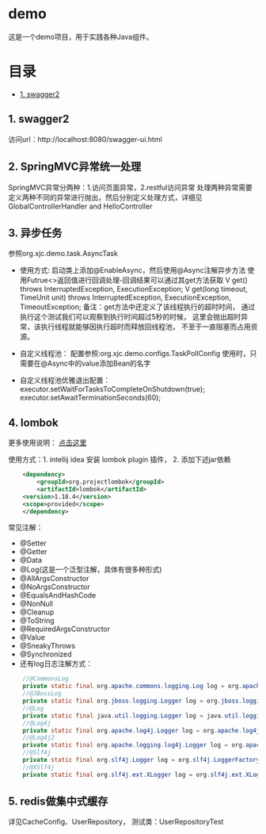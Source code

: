 # demo
这是一个demo项目，用于实践各种Java组件。
# 目录
- [1. swagger2](https://github.com/xjcooo/demo/edit/master/README.md#1.swagger2)
## 1. swagger2
访问url：http://localhost:8080/swagger-ui.html
## 2. SpringMVC异常统一处理
SpringMVC异常分两种：1.访问页面异常，2.restful访问异常
处理两种异常需要定义两种不同的异常进行抛出，然后分别定义处理方式，详细见GlobalControllerHandler and HelloController
## 3. 异步任务
参照org.xjc.demo.task.AsyncTask
* 使用方式:
    启动类上添加@EnableAsync，然后使用@Async注解异步方法
    使用Futrue<>返回值进行回调处理-回调结果可以通过其get方法获取
        V get() throws InterruptedException, ExecutionException;
        V get(long timeout, TimeUnit unit)
            throws InterruptedException, ExecutionException, TimeoutException;
    备注：get方法中还定义了该线程执行的超时时间，
        通过执行这个测试我们可以观察到执行时间超过5秒的时候，
        这里会抛出超时异常，该执行线程就能够因执行超时而释放回线程池，
        不至于一直阻塞而占用资源。

* 自定义线程池：
    配置参照:org.xjc.demo.configs.TaskPollConfig
    使用时，只需要在@Async中的value添加Bean的名字

* 自定义线程池优雅退出配置：
    executor.setWaitForTasksToCompleteOnShutdown(true);
    executor.setAwaitTerminationSeconds(60);    

## 4. lombok
更多使用说明：
[点击这里](https://www.jianshu.com/p/365ea41b3573)

使用方式：1. intellij idea 安装 lombok plugin 插件， 2. 添加下述jar依赖
```xml
    <dependency>
        <groupId>org.projectlombok</groupId>
        <artifactId>lombok</artifactId>
    <version>1.18.4</version>
    <scope>provided</scope>
    </dependency>
```                   
常见注解：
* @Setter
* @Getter
* @Data
* @Log(这是一个泛型注解，具体有很多种形式)
* @AllArgsConstructor
* @NoArgsConstructor
* @EqualsAndHashCode
* @NonNull
* @Cleanup
* @ToString
* @RequiredArgsConstructor
* @Value
* @SneakyThrows
* @Synchronized
* 还有log日志注解方式：
```java
    //@CommonsLog
    private static final org.apache.commons.logging.Log log = org.apache.commons.logging.LogFactory.getLog(LogExample.class);
    //@JBossLog
    private static final org.jboss.logging.Logger log = org.jboss.logging.Logger.getLogger(LogExample.class);
    //@Log
    private static final java.util.logging.Logger log = java.util.logging.Logger.getLogger(LogExample.class.getName());
    //@Log4j
    private static final org.apache.log4j.Logger log = org.apache.log4j.Logger.getLogger(LogExample.class);
    //@Log4j2
    private static final org.apache.logging.log4j.Logger log = org.apache.logging.log4j.LogManager.getLogger(LogExample.class);
    //@Slf4j
    private static final org.slf4j.Logger log = org.slf4j.LoggerFactory.getLogger(LogExample.class);
    //@XSlf4j
    private static final org.slf4j.ext.XLogger log = org.slf4j.ext.XLoggerFactory.getXLogger(LogExample.class);
```                                                                                                                             
## 5. redis做集中式缓存
详见CacheConfig、UserRepository， 测试类：UserRepositoryTest

